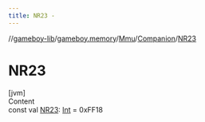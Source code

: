 ```yaml
---
title: NR23 -
---
```

//[gameboy-lib](../../../index.md)/[gameboy.memory](../../index.md)/[Mmu](../index.md)/[Companion](index.md)/[NR23](-n-r23.md)



# NR23  
[jvm]  
Content  
const val [NR23](-n-r23.md): [Int](https://kotlinlang.org/api/latest/jvm/stdlib/kotlin/-int/index.html) = 0xFF18  



